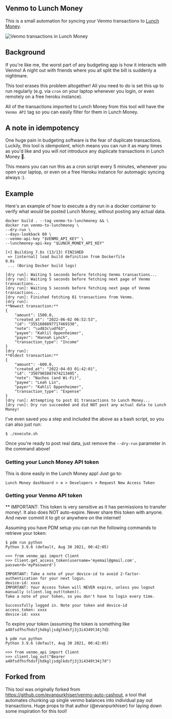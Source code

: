 ## Venmo to Lunch Money

This is a small automation for syncing your Venmo transactions to [Lunch Money](https://my.lunchmoney.app/).

![Venmo transactions in Lunch Money](/screenshots/example_transaction.png?raw=true "Venmo Transactions in Lunch Money")

## Background

If you're like me, the worst part of any budgeting app is how it interacts with Venmo! A night out with friends where you all split the bill is suddenly a nightmare.

This tool erases this problem altogether! All you need to do is set this up to run regularly (e.g. via `cron` on your laptop whenever you login, or even remotely on a free heroku instance).

All of the transactions imported to Lunch Money from this tool will have the `Venmo API` tag so you can easily filter for them in Lunch Money.

## A note in idempotency

One huge pain in budgeting software is the fear of duplicate transactions. Luckily, this tool is _idempotent_, which means you can run it as many times as you'd like and you will _not_ introduce any duplicate transactions in Lunch Money 🎉.

This means you can run this as a cron script every 5 minutes, whenever you open your laptop, or even on a free Heroku instance for automagic syncing always :).

## Example

Here's an example of how to execute a dry run in a docker container to verify what _would_ be posted Lunch Money, without posting any actual data.

```
docker build . --tag venmo-to-lunchmoney && \
docker run venmo-to-lunchmoney \
--dry-run \
--days-lookback 60 \
--venmo-api-key "$VENMO_API_KEY" \
--lunchmoney-api-key "$LUNCH_MONEY_API_KEY"

[+] Building 7.6s (13/13) FINISHED
 => [internal] load build definition from Dockerfile                               0.0s
 ... (Boring Docker build logs)

[dry run]: Waiting 5 seconds before fetching Venmo transactions...
[dry run]: Waiting 5 seconds before fetching next page of Venmo transactions...
[dry run]: Waiting 5 seconds before fetching next page of Venmo transactions...
[dry run]: Finished fetching 81 transactions from Venmo.
[dry run]:
**Newest transaction:**
{
    "amount": 1500.0,
    "created_at": "2022-06-02 06:52:53",
    "id": "3551608897717469330",
    "note": "\ud83c\udf63",
    "payee": "Kahlil Oppenheimer",
    "payer": "Hannah Lynch",
    "transaction_type": "Income"
}
[dry run]:
**Oldest transaction:**
{
    "amount": -600.0,
    "created_at": "2022-04-03 01:42:01",
    "id": "3507965887474213405",
    "note": "Nachos (and Wi-Fi)",
    "payee": "Leah Lin",
    "payer": "Kahlil Oppenheimer",
    "transaction_type": "Expense"
}
[dry run]: Attempting to post 81 transactions to Lunch Money...
[dry run]: Dry run succeeded and did NOT post any actual data to Lunch Money!
```

I've even saved you a step and included the above as a bash script, so you can also just run:

```
$ ./execute.sh
```

Once you're ready to post real data, just remove the `--dry-run` parameter in the command above!

### Getting your Lunch Money API token

This is done easily in the Lunch Money app! Just go to:

```
Lunch Money dashboard > ⚙️ > Developers > Request New Access Token
```

### Getting your Venmo API token

\*\* IMPORTANT: This token is very sensitive as it has permissions to transfer money!. It also does NOT auto-expire. Never share this token with anyone. And never commit it to git or anywhere on the internet!

Assuming you have PDM setup you can run the following commands to retrieve your
token:

```
$ pdm run python
Python 3.9.6 (default, Aug 30 2021, 00:42:05)

>>> from venmo_api import Client
>>> Client.get_access_token(username='myemail@gmail.com', password='myPassword')

IMPORTANT: Take a note of your device-id to avoid 2-factor-authentication for your next login.
device-id: xxxx
IMPORTANT: Your Access Token will NEVER expire, unless you logout manually (client.log_out(token)).
Take a note of your token, so you don't have to login every time.

Successfully logged in. Note your token and device-id
access_token: xxxx
device-id: xxxx
```

To expire your token (assuming the token is something like `a40fsdfhsfhdsfjhdkgljsdglkdsfj3j3i4349t34j7d`):

```
$ pdm run python
Python 3.9.6 (default, Aug 30 2021, 00:42:05)

>>> from venmo_api import Client
>>> client.log_out("Bearer a40fsdfhsfhdsfjhdkgljsdglkdsfj3j3i4349t34j7d")
```

## Forked from

This tool was originally forked from https://github.com/evanpurkhiser/venmo-auto-cashout, a tool that automates chunking up single venmo balances into individual pay out transactions. Huge props to that author (@evanpurkhiser) for laying down some inspiration for this tool!

